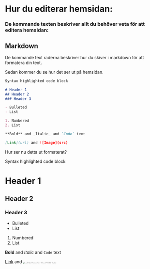# Hur du editerar hemsidan:

### De kommande texten beskriver allt du behöver veta för att editera hemsidan:

## Markdown

De kommande text raderna beskriver hur du skiver i markdown för att formatera din text.

Sedan kommer du se hur det ser ut på hemsidan.

```markdown
Syntax highlighted code block

# Header 1
## Header 2
### Header 3

- Bulleted
- List

1. Numbered
2. List

**Bold** and _Italic_ and `Code` text

[Link](url) and ![Image](src)
```


Hur ser nu detta ut formaterat?


Syntax highlighted code block

# Header 1
## Header 2
### Header 3

- Bulleted
- List

1. Numbered
2. List

**Bold** and _Italic_ and `Code` text

[Link](https://mmmechanic.github.io/langoren/) and <img src="https://external-content.duckduckgo.com/iu/?u=https%3A%2F%2Ftse4.mm.bing.net%2Fth%3Fid%3DOIP.Tlz6U2B1-DJeUE7XFUDtqQHaEK%26pid%3DApi&f=1" alt="How To Make A Redstone Plane - Minecraft PE 0.15.2 - YouTube" style="zoom:25%;" />